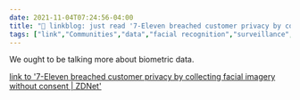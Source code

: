 ```yaml
---
date: 2021-11-04T07:24:56-04:00
title: "🔗 linkblog: just read '7-Eleven breached customer privacy by collecting facial imagery without consent | ZDNet'"
tags: ["link","Communities","data","facial recognition","surveillance","privacy"]
---
```

We ought to be talking more about biometric data.
 
[link to '7-Eleven breached customer privacy by collecting facial imagery without consent | ZDNet'](https://www.zdnet.com/article/7-eleven-collected-customer-facial-imagery-during-in-store-surveys-without-consent/)
